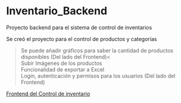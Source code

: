 # Inventario_Backend
Proyecto backend para el sistema de control de inventarios

Se creó el proyecto para el control de productos y categorías  
> Se puede añadir gráficos para saber la cantidad de productos disponibles (Del lado del Frontend)< <br> 
> Subir Imágenes de los productos <br>
> Funcionalidad de exportar a Excel <br>
> Login, autenticación y permisos para los usuarios (Del lado del Frontend)<br>

<a href="https://github.com/JoelTejerina/Inventario_Frontend"> Frontend del Control de inventario </a>
